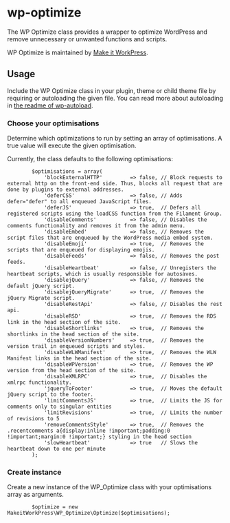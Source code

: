 # wp-optimize
The WP Optimize class provides a wrapper to optimize WordPress and remove unnecessary or unwanted functions and scripts.

WP Optimize is maintained by [Make it WorkPress](https://makeitwork.press/scripts/wp-optimize/).

## Usage
Include the WP Optimize class in your plugin, theme or child theme file by requiring or autoloading the given file. You can read more about autoloading in [the readme of wp-autoload](https://github.com/makeitworkpress/wp-autoload). 

### Choose your optimisations 
Determine which optimizations to run by setting an array of optimisations.
A true value will execute the given optimisation.

Currently, the class defaults to the following optimisations:

            $optimisations = array(
                'blockExternalHTTP'         => false, // Block requests to external http on the front-end side. Thus, blocks all request that are done by plugins to external addresses.
                'deferCSS'                  => false, // Adds defer="defer" to all enqueued JavaScript files.
                'deferJS'                   => true,  // Defers all registered scripts using the loadCSS function from the Filament Group.  
                'disableComments'           => false, // Disables the comments functionality and removes it from the admin menu.
                'disableEmbed'              => false, // Removes the script files that are enqueued by the WordPress media embed system.
                'disableEmoji'              => true,  // Removes the scripts that are enqueued for displaying emojis.
                'disableFeeds'              => false, // Removes the post feeds.
                'disableHeartbeat'          => false, // Unregisters the heartbeat scripts, which is usually responsible for autosaves.
                'disablejQuery'             => false, // Removes the default jQuery script.
                'disablejQueryMigrate'      => true,  // Removes the jQuery Migrate script.
                'disableRestApi'            => false, // Disables the rest api.
                'disableRSD'                => true,  // Removes the RDS link in the head section of the site.
                'disableShortlinks'         => true,  // Removes the shortlinks in the head section of the site.                     
                'disableVersionNumbers'     => true,  // Removes the version trail in enqueued scripts and styles.           
                'disableWLWManifest'        => true,  // Removes the WLW Manifest links in the head section of the site.
                'disableWPVersion'          => true,  // Removes the WP version from the head section of the site.           
                'disableXMLRPC'             => true,  // Disables the xmlrpc functionality.
                'jqueryToFooter'            => true,  // Moves the default jQuery script to the footer.
                'limitCommentsJS'           => true,  // Limits the JS for comments only to singular entities
                'limitRevisions'            => true,  // Limits the number of revisions to 5
                'removeCommentsStyle'       => true,  // Removes the .recentcomments a{display:inline !important;padding:0 !important;margin:0 !important;} styling in the head section
                'slowHeartbeat'             => true   // Slows the heartbeat down to one per minute
            );
               

### Create instance
Create a new instance of the WP_Optimize class with your optimisations array as arguments.

            $optimize = new MakeitWorkPress\WP_Optimize\Optimize($optimisations);
